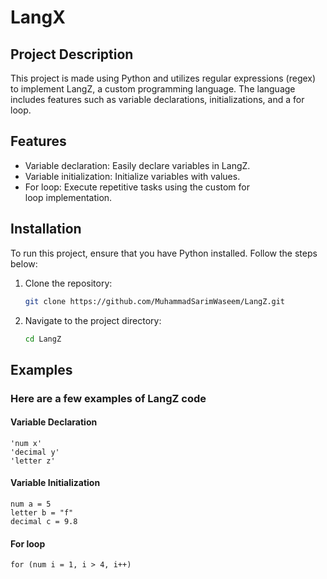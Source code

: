 # LangX

## Project Description

This project is made using Python and utilizes regular expressions (regex) to implement LangZ, a custom programming language. The language includes features such as variable declarations, initializations, and a for loop.

## Features
- Variable declaration: Easily declare variables in LangZ.
- Variable initialization: Initialize variables with values.
- For loop: Execute repetitive tasks using the custom for loop implementation.

## Installation

To run this project, ensure that you have Python installed. Follow the steps below:

1. Clone the repository:

   ```bash
   git clone https://github.com/MuhammadSarimWaseem/LangZ.git
   ```

2. Navigate to the project directory:

    ```bash
    cd LangZ
    ```

## Examples

### Here are a few examples of LangZ code

#### Variable Declaration

    'num x'
    'decimal y'
    'letter z'

#### Variable Initialization

    num a = 5
    letter b = "f"
    decimal c = 9.8 

#### For loop

    for (num i = 1, i > 4, i++)
    